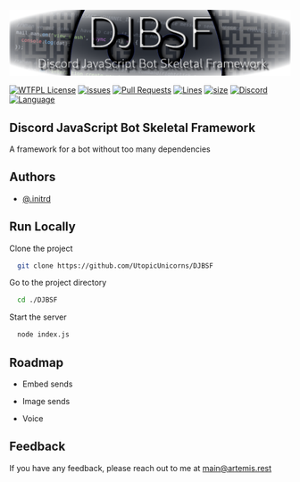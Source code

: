 
![Logo](https://github.com/UtopicUnicorns/DJBSF/blob/unstable/library/extra/readme_banner.png?raw=true)


[![WTFPL License](https://img.shields.io/badge/License-WTFPL%20V2-orange?style=for-the-badge&logo=github)](https://github.com/UtopicUnicorns/DJBSF/blob/main/LICENSE) [![issues](https://img.shields.io/github/issues-raw/UtopicUnicorns/DJBSF?logo=github&style=for-the-badge)](https://github.com/UtopicUnicorns/DJBSF/issues) [![Pull Requests](https://img.shields.io/github/issues-pr/UtopicUnicorns/DJBSF?logo=github&style=for-the-badge)](https://github.com/UtopicUnicorns/DJBSF/pulls) [![Lines](https://img.shields.io/tokei/lines/github/UtopicUnicorns/DJBSF?logo=github&style=for-the-badge)](https://github.com/UtopicUnicorns/DJBSF) [![size](https://img.shields.io/github/languages/code-size/UtopicUnicorns/DJBSF?logo=github&style=for-the-badge)](https://github.com/UtopicUnicorns/DJBSF) [![Discord](https://img.shields.io/discord/660988248788697100?logo=discord&style=for-the-badge)](https://discord.gg/Y6f3XQyuTQ) [![Language](https://img.shields.io/badge/Language-JavaScript-brightgreen?style=for-the-badge&logo=Node.js)](https://github.com/UtopicUnicorns/DJBSF)


## Discord JavaScript Bot Skeletal Framework
A framework for a bot without too many dependencies



## Authors

- [@.initrd](https://github.com/UtopicUnicorns)


## Run Locally

Clone the project

```bash
  git clone https://github.com/UtopicUnicorns/DJBSF
```

Go to the project directory

```bash
  cd ./DJBSF
```

Start the server

```bash
  node index.js
```


## Roadmap

- Embed sends

- Image sends

- Voice




## Feedback

If you have any feedback, please reach out to me at main@artemis.rest
